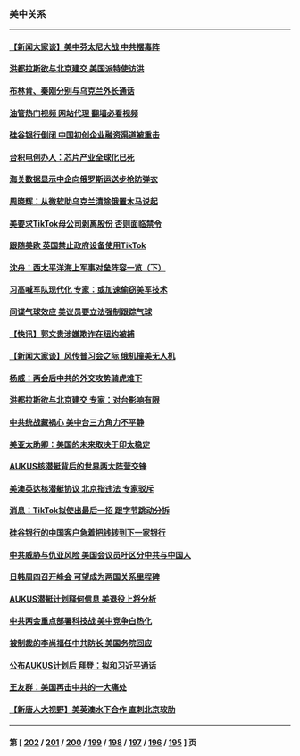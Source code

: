### 美中关系
---
#### [【新闻大家谈】美中芬太尼大战 中共摆毒阵](../../pages/nf1412576/n13952480.md?03180045) 
#### [洪都拉斯欲与北京建交 美国派特使访洪](../../pages/nf1412576/n13952044.md?03180045) 
#### [布林肯、秦刚分别与乌克兰外长通话](../../pages/nf1412576/n13952005.md?03180045) 
#### [油管热门视频 网站代理 翻墙必看视频](http://138.2.39.72:81/youtube.html?epic-marker?03180045)
#### [硅谷银行倒闭 中国初创企业融资渠道被重击](../../pages/nf1412576/n13951323.md?03180045) 
#### [台积电创办人：芯片产业全球化已死](../../pages/nf1412576/n13951841.md?03180045) 
#### [海关数据显示中企向俄罗斯运送步枪防弹衣](../../pages/nf1412576/n13951828.md?03180045) 
#### [周晓辉：从微软助乌克兰清除俄置木马说起](../../pages/nf1412576/n13951787.md?03180045) 
#### [美要求TikTok母公司剥离股份 否则面临禁令](../../pages/nf1412576/n13951610.md?03180045) 
#### [跟随美欧 英国禁止政府设备使用TikTok](../../pages/nf1412576/n13951675.md?03180045) 
#### [沈舟：西太平洋海上军事对垒阵容一览（下）](../../pages/nf1412576/n13951242.md?03180045) 
#### [习高喊军队现代化 专家：或加速偷窃美军技术](../../pages/nf1412576/n13950930.md?03180045) 
#### [间谍气球效应 美议员要立法强制跟踪气球](../../pages/nf1412576/n13950906.md?03180045) 
#### [【快讯】郭文贵涉嫌欺诈在纽约被捕](../../pages/nf1412576/n13950970.md?03180045) 
#### [【新闻大家谈】风传普习会之际 俄机撞美无人机](../../pages/nf1412576/n13950870.md?03180045) 
#### [杨威：两会后中共的外交攻势骑虎难下](../../pages/nf1412576/n13950428.md?03180045) 
#### [洪都拉斯欲与北京建交 专家：对台影响有限](../../pages/nf1412576/n13950556.md?03180045) 
#### [中共统战藏祸心 美中台三方角力不平静](../../pages/nf1412576/n13950156.md?03180045) 
#### [美亚太助卿：美国的未来取决于印太稳定](../../pages/nf1412576/n13950494.md?03180045) 
#### [AUKUS核潜艇背后的世界两大阵营交锋](../../pages/nf1412576/n13950184.md?03180045) 
#### [美澳英达核潜艇协议 北京指违法 专家驳斥](../../pages/nf1412576/n13950189.md?03180045) 
#### [消息：TikTok拟使出最后一招 跟字节跳动分拆](../../pages/nf1412576/n13950303.md?03180045) 
#### [硅谷银行的中国客户急着把钱转到下一家银行](../../pages/nf1412576/n13950236.md?03180045) 
#### [中共威胁与仇亚风险 美国会议员吁区分中共与中国人](../../pages/nf1412576/n13950237.md?03180045) 
#### [日韩周四召开峰会 可望成为两国关系里程碑](../../pages/nf1412576/n13949952.md?03180045) 
#### [AUKUS潜艇计划释何信息 美退役上将分析](../../pages/nf1412576/n13949885.md?03180045) 
#### [中共两会重点部署科技战 美中竞争白热化](../../pages/nf1412576/n13949668.md?03180045) 
#### [被制裁的李尚福任中共防长 美国务院回应](../../pages/nf1412576/n13949796.md?03180045) 
#### [公布AUKUS计划后 拜登：拟和习近平通话](../../pages/nf1412576/n13949736.md?03180045) 
#### [王友群：美国再击中共的一大痛处](../../pages/nf1412576/n13949694.md?03180045) 
#### [【新唐人大视野】美英澳水下合作 直刺北京软肋](../../pages/nf1412576/n13949693.md?03180045) 

---
#### 第 [ [202](./202.md?03180045) / [201](./201.md?03180045) / [200](./200.md?03180045) / [199](./199.md?03180045) / [198](./198.md?03180045) / [197](./197.md?03180045) / [196](./196.md?03180045) / [195](./195.md?03180045) ] 页

